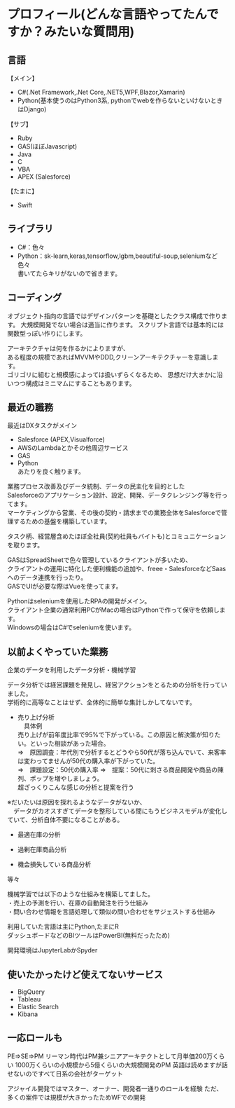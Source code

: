 # プロフィール(どんな言語やってたんですか？みたいな質問用)

## 言語
【メイン】  
- C#(.Net Framework,.Net Core,.NET5,WPF,Blazor,Xamarin)  
- Python(基本使うのはPython3系, pythonでwebを作らないといけないときはDjango)  
  
【サブ】  
- Ruby  
- GAS(ほぼJavascript)  
- Java  
- C  
- VBA  
- APEX (Salesforce)  
  
【たまに】  
- Swift  
  
## ライブラリ
- C#：色々  
- Python：sk-learn,keras,tensorflow,lgbm,beautiful-soup,seleniumなど色々  
書いてたらキリがないので省きます。  
  
## コーディング
オブジェクト指向の言語ではデザインパターンを基礎としたクラス構成で作ります。
大規模開発でない場合は適当に作ります。
スクリプト言語では基本的には関数型っぽい作りにします。  

アーキテクチャは何を作るかによりますが、  
ある程度の規模であればMVVMやDDD,クリーンアーキテクチャーを意識します。  
ゴリゴリに組むと規模感によっては扱いずらくなるため、
思想だけ大まかに沿いつつ構成はミニマムにすることもあります。

## 最近の職務
最近はDXタスクがメイン  
  
- Salesforce (APEX,Visualforce)  
- AWSのLambdaとかその他周辺サービス  
- GAS  
- Python  
あたりを良く触ります。  

業務プロセス改善及びデータ統制、データの民主化を目的とした  
Salesforceのアプリケーション設計、設定、開発、データクレンジング等を行ってます。  
マーケティングから営業、その後の契約・請求までの業務全体をSalesforceで管理するための基盤を構築しています。  
  
タスク柄、経営層含めたほぼ全社員(契約社員もバイトも)とコミュニケーションを取ります。  
  
GASはSpreadSheetで色々管理しているクライアントが多いため、  
クライアントの運用に特化した便利機能の追加や、freee・SalesforceなどSaasへのデータ連携を行ったり。  
GASでUIが必要な際はVueを使ってます。  
  
Pythonはseleniumを使用したRPAの開発がメイン。  
クライアント企業の通常利用PCがMacの場合はPythonで作って保守を依頼します。  
Windowsの場合はC#でseleniumを使います。  
  
## 以前よくやっていた業務
企業のデータを利用したデータ分析・機械学習  
  
データ分析では経営課題を発見し、経営アクションをとるための分析を行っていました。  
学術的に高等なことはせず、全体的に簡単な集計しかしてないです。  
  
- 売り上げ分析  
　具体例  
  売り上げが前年度比率で95%で下がっている。この原因と解決策が知りたい。といった相談があった場合。  
 ⇒　原因調査：年代別で分析するとどうやら50代が落ち込んでいて、来客率は変わってませんが50代の購入率が下がっていた。  
 ⇒　課題設定：50代の購入率
 ⇒　提案：50代に刺さる商品開発や商品の陳列、ポップを増やしましょう。  
 超ざっくりこんな感じの分析と提案を行う  
 
 ※だいたいは原因を探れるようなデータがないか、  
 　データがカオスすぎてデータを整形している間にもうビジネスモデルが変化していて、分析自体不要になることがある。  
  
- 最適在庫の分析  
  
- 過剰在庫商品分析  
  
- 機会損失している商品分析  
  
等々  
  
機械学習では以下のような仕組みを構築してました。  
・売上の予測を行い、在庫の自動発注を行う仕組み  
・問い合わせ情報を言語処理して類似の問い合わせをサジェストする仕組み  
  
利用していた言語は主にPython,たまにR  
ダッシュボードなどのBIツールはPowerBI(無料だったため)  
  
開発環境はJupyterLabかSpyder  
  
  
## 使いたかったけど使えてないサービス
- BigQuery  
- Tableau  
- Elastic Search  
- Kibana  


## 一応ロールも
PE⇒SE⇒PM
リーマン時代はPM兼シニアアーキテクトとして月単価200万くらい
1000万くらいの小規模から5億くらいの大規模開発のPM
英語は読めますが話せないのですべて日系の会社がターゲット

アジャイル開発ではマスター、オーナー、開発者一通りのロールを経験
ただ、多くの案件では規模が大きかったためWFでの開発
